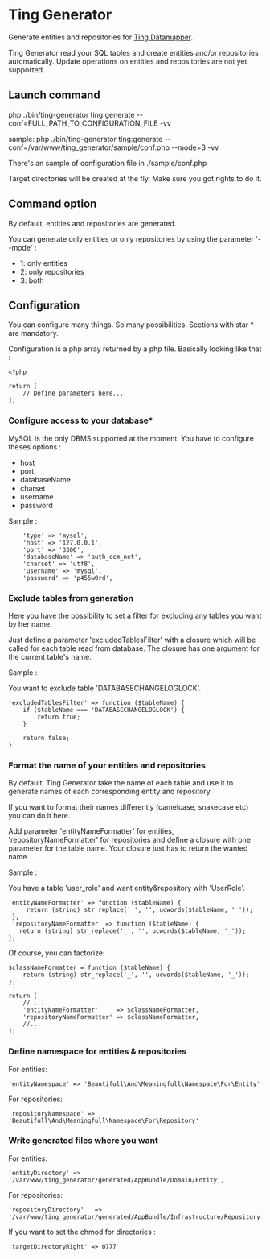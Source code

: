 # Ting Generator

Generate entities and repositories for [Ting Datamapper](https://bitbucket.org/ccmbenchmark/ting/overview).

Ting Generator read your SQL tables and create entities and/or repositories automatically.
Update operations on entities and repositories are not yet supported.

## Launch command

php ./bin/ting-generator ting:generate --conf=FULL_PATH_TO_CONFIGURATION_FILE -vv

sample: php ./bin/ting-generator ting:generate --conf=/var/www/ting_generator/sample/conf.php --mode=3 -vv

There's an sample of configuration file in ./sample/conf.php

Target directories will be created at the fly. Make sure you got rights to do it.

## Command option

By default, entities and repositories are generated.

You can generate only entities or only repositories by using the parameter '--mode' :
* 1: only entities
* 2: only repositories
* 3: both

## Configuration

You can configure many things. So many possibilities.
Sections with star * are mandatory.

Configuration is a php array returned by a php file. Basically looking like that :

```
<?php

return [
    // Define parameters here...
];
```

### Configure access to your database*

MySQL is the only DBMS supported at the moment. You have to configure theses options :
* host
* port
* databaseName
* charset
* username
* password

Sample :

```
    'type' => 'mysql',
    'host' => '127.0.0.1',
    'port' => '3306',
    'databaseName' => 'auth_ccm_net',
    'charset' => 'utf8',
    'username' => 'mysql',
    'password' => 'p455w0rd',
```

### Exclude tables from generation

Here you have the possibility to set a filter for excluding any tables you want by her name.

Just define a parameter 'excludedTablesFilter' with a closure which will be called for each table read from database. The closure has one argument for the current table's name.

Sample :

You want to exclude table 'DATABASECHANGELOGLOCK'.

```
'excludedTablesFilter' => function ($tableName) {
    if ($tableName === 'DATABASECHANGELOGLOCK') {
        return true;
    }
    
    return false;
}
```

### Format the name of your entities and repositories

By default, Ting Generator take the name of each table and use it to generate names of each corresponding entity and repository.

If you want to format their names differently (camelcase, snakecase etc) you can do it here.

Add parameter 'entityNameFormatter' for entities, 'repositoryNameFormatter' for repositories and define a closure with one parameter for the table name. Your closure just has to return the wanted name.

Sample :

You have a table 'user_role' and want entity&repository with 'UserRole'.
```
'entityNameFormatter' => function ($tableName) {
     return (string) str_replace('_', '', ucwords($tableName, '_'));
 },
 'repositoryNameFormatter' => function ($tableName) {
   return (string) str_replace('_', '', ucwords($tableName, '_'));
};
 ```
 
Of course, you can factorize:

```
$classNameFormatter = function ($tableName) {
    return (string) str_replace('_', '', ucwords($tableName, '_'));
};

return [
    // ...
    'entityNameFormatter'     => $classNameFormatter,
    'repositoryNameFormatter' => $classNameFormatter,
    //...
];
```

### Define namespace for entities & repositories

For entities:

```
'entityNamespace' => 'Beautifull\And\Meaningfull\Namespace\For\Entity'
```

For repositories:
```
'repositoryNamespace' => 'Beautifull\And\Meaningfull\Namespace\For\Repository'
```

### Write generated files where you want

For entities:

```
'entityDirectory' => '/var/www/ting_generator/generated/AppBundle/Domain/Entity',
```

For repositories:

```
'repositoryDirectory'   => '/var/www/ting_generator/generated/AppBundle/Infrastructure/Repository',
```

If you want to set the chmod for directories :

```
'targetDirectoryRight' => 0777
```